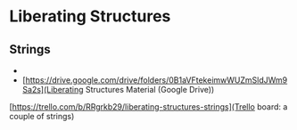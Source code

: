 <!-- TITLE: Liberating Structures -->
<!-- SUBTITLE: A quick summary of Liberating Structures -->

# Liberating Structures
## Strings

* 
* [https://drive.google.com/drive/folders/0B1aVFtekeimwWUZmSldJWm9Sa2s](Liberating Structures Material (Google Drive))

[https://trello.com/b/RRgrkb29/liberating-structures-strings](Trello board: a couple of strings)

